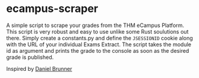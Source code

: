 # ecampus-scraper

A simple script to scrape your grades from the THM eCampus Platform. This script is very robust and easy to use unlike some Rust soulutions out there. Simply
create a constants.py and define the ``JSESSIONID`` cookie along with the URL of your individual Exams Extract. The script takes the module id as argument and prints the grade to the console as soon as the desired grade is published. <br>

Inspired by [Daniel Brunner](https://www.dbrunner.de)
